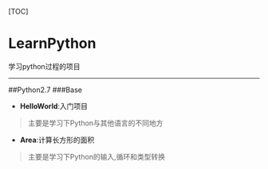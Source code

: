 [TOC]
# LearnPython

学习python过程的项目

-------------
##Python2.7
###Base
- **HelloWorld**:入门项目
>主要是学习下Python与其他语言的不同地方
- **Area**:计算长方形的面积
>主要是学习下Python的输入,循环和类型转换
